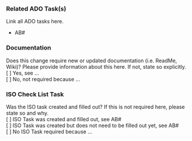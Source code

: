 ### Related ADO Task(s)  
Link all ADO tasks here.  
- AB#  

### Documentation  
Does this change require new or updated documentation (i.e. ReadMe, Wiki)? Please provide information about this here. If not, state so explicitly.  
[ ] Yes, see ... \
[ ] No, not required because ... 

### ISO Check List Task  
Was the ISO task created and filled out? If this is not required here, please state so and why.  
[ ] ISO Task was created and filled out, see AB# \
[ ] ISO Task was created but does not need to be filled out yet, see AB# \
[ ] No ISO Task required because ... 
